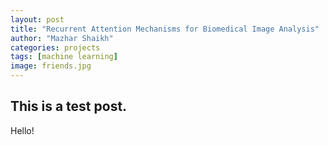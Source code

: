 ```yaml
---
layout: post
title: "Recurrent Attention Mechanisms for Biomedical Image Analysis"
author: "Mazhar Shaikh"
categories: projects
tags: [machine learning]
image: friends.jpg
---
```


## This is a test post.
Hello!